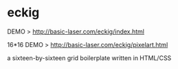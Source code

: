 eckig
=====

DEMO > http://basic-laser.com/eckig/index.html

16*16 DEMO > http://basic-laser.com/eckig/pixelart.html

a sixteen-by-sixteen grid boilerplate written in HTML/CSS

